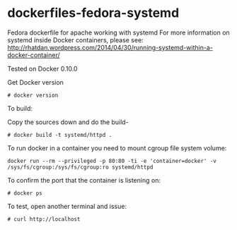 dockerfiles-fedora-systemd
========================

Fedora dockerfile for apache working with systemd
For more information on systemd inside Docker containers, please see:
http://rhatdan.wordpress.com/2014/04/30/running-systemd-within-a-docker-container/

Tested on Docker 0.10.0

Get Docker version

```
# docker version
```

To build:

Copy the sources down and do the build-

```
# docker build -t systemd/httpd .
```

To run docker in a container you need to mount cgroup file system volume:

```
docker run --rm --privileged -p 80:80 -ti -e 'container=docker' -v /sys/fs/cgroup:/sys/fs/cgroup:ro systemd/httpd

```

To confirm the port that the container is listening on:

```
# docker ps
```

To test, open another terminal and issue:

```
# curl http://localhost



